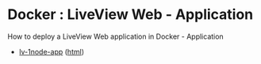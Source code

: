 # Docker : LiveView Web - Application

How to deploy a LiveView Web application in Docker - Application

* [lv-1node-app](src/site/markdown/index.md) ([html](https://tibcosoftware.github.io/tibco-streaming-samples/10.4.3/docker/lv-1node/lv-1node-app/))
